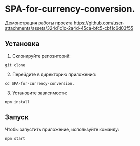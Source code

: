 # SPA-for-currency-conversion.

Демонстрация работы проекта
https://github.com/user-attachments/assets/324d1c1c-2a4d-45ca-bfc5-cbf1c6d03f55

## Установка

1. Склонируйте репозиторий:

<code>git clone</code>

2. Перейдите в директорию приложения:

<code>cd SPA-for-currency-conversion.</code>

3. Установите зависимости:

<code>npm install</code>

## Запуск

Чтобы запустить приложение, используйте команду:

<code>npm start</code>


